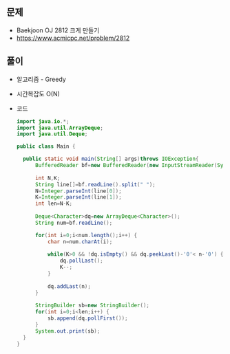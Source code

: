 문제
-----

+ Baekjoon OJ 2812 크게 만들기 
+ https://www.acmicpc.net/problem/2812

풀이 
------

+ 알고리즘 - Greedy




+ 시간복잡도 O(N)



+ 코드

  ``` java
  import java.io.*;
  import java.util.ArrayDeque;
  import java.util.Deque;
  
  public class Main {
  
  	public static void main(String[] args)throws IOException{
  		BufferedReader bf=new BufferedReader(new InputStreamReader(System.in));
  		
  		int N,K;
  		String line[]=bf.readLine().split(" ");
  		N=Integer.parseInt(line[0]);
  		K=Integer.parseInt(line[1]);
  		int len=N-K;
  		
  		Deque<Character>dq=new ArrayDeque<Character>();
  		String num=bf.readLine();
  
  		for(int i=0;i<num.length();i++) {
  			char n=num.charAt(i);
  			
  			while(K>0 && !dq.isEmpty() && dq.peekLast()-'0'< n-'0') {
  				dq.pollLast();
  				K--;
  			}
  			
  			dq.addLast(n);
  		}
  		
  		StringBuilder sb=new StringBuilder();
  		for(int i=0;i<len;i++) {
  			sb.append(dq.pollFirst());
  		}
  		System.out.print(sb);
  	}
  }
  
  ```
